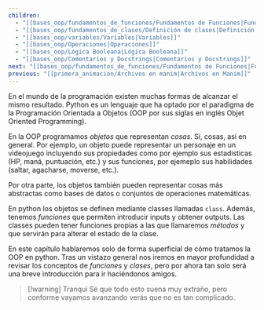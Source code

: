 ```yaml
---
children:
  - "[[bases_oop/fundamentos_de_funciones/Fundamentos de Funciones|Fundamentos de Funciones]]"
  - "[[bases_oop/fundamentos_de_clases/Definición de clases|Definición de clases]]"
  - "[[bases_oop/variables/Variables|Variables]]"
  - "[[bases_oop/Operaciones|Operaciones]]"
  - "[[bases_oop/Lógica Booleana|Lógica Booleana]]"
  - "[[bases_oop/Comentarios y Docstrings|Comentarios y Docstrings]]"
next: "[[bases_oop/fundamentos_de_funciones/Fundamentos de Funciones|Fundamentos de Funciones]]"
previous: "[[primera_animacion/Archivos en manim|Archivos en Manim]]"
---
```


En el mundo de la programación existen muchas formas de alcanzar el mismo resultado. Python es un lenguaje que ha optado por el paradigma de la Programación Orientada a Objetos (OOP por sus siglas en inglés Objet Oriented Programming).

En la OOP programamos _objetos_ que representan _cosas_. Sí, cosas, así en general. Por ejemplo, un objeto puede representar un personaje en un videojuego incluyendo sus propiedades como por ejemplo sus estadisticas (HP, maná, puntuación, etc.) y sus funciones, por ejemeplo sus habilidades (saltar, agacharse, moverse, etc.).

Por otra parte, los objetos también pueden representar cosas más abstractas como bases de datos o conjuntos de operaciones matemáticas.

En python los objetos se definen mediante classes llamadas `class`. Además, tenemos _funciones_ que permiten introducir inputs y obtener outputs. Las classes pueden tener funciones propias a las que llamaremos _métodos_ y que servirán para alterar el estado de la clase.

En este capítulo hablaremos solo de forma superficial de cómo tratamos la OOP en python. Tras un vistazo general nos iremos en mayor profundidad a revisar los conceptos de _funciones_ y _clases_, pero por ahora tan solo será una breve introducción para ir haciéndonos amigos.

>[!warning] Tranqui
> Sé que todo esto suena muy extraño, pero conforme vayamos avanzando verás que no es tan complicado.